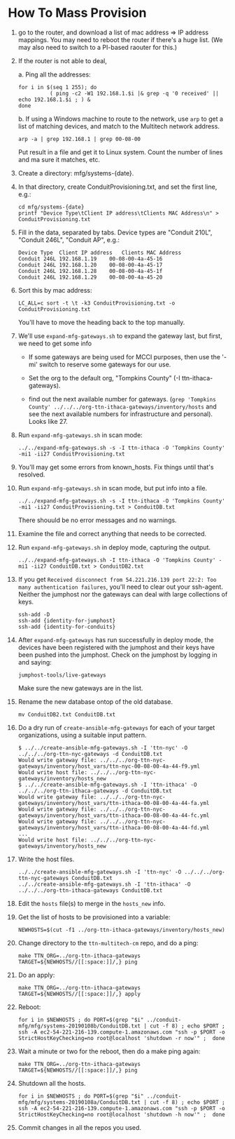 # How To Mass Provision

1. go to the router, and download a list of mac address => IP address mappings. You may need to reboot the router if there's a huge list. (We may also need to switch to a PI-based raouter for this.)

2. If the router is not able to deal,

   a. Ping all the addresses:

      ```shell
      for i in $(seq 1 255); do
                ( ping -c2 -W1 192.168.1.$i |& grep -q '0 received' || echo 192.168.1.$i ; ) &
      done
      ```

   b. If using a Windows machine to route to the network, use `arp` to get a list of matching devices, and match to the Multitech network address.

      ```shell
      arp -a | grep 192.168.1 | grep 00-08-00
      ```

      Put result in a file and get it to Linux system.  Count the number of lines and ma sure it matches, etc.

3. Create a directory:  mfg/systems-{date}.

4. In that directory, create ConduitProvisioning.txt, and set the first line, e.g.:

   ```shell
   cd mfg/systems-{date}
   printf "Device Type\tClient IP address\tClients MAC Address\n" > ConduitProvisioning.txt
   ```

5. Fill in the data, separated by tabs. Device types are "Conduit 210L", "Conduit 246L", "Conduit AP", e.g.:

   ```provisioning
   Device Type	Client IP address	Clients MAC Address
   Conduit 246L	192.168.1.19	00-08-00-4a-45-16
   Conduit 246L	192.168.1.20	00-08-00-4a-45-17
   Conduit 246L	192.168.1.28	00-08-00-4a-45-1f
   Conduit 246L	192.168.1.29	00-08-00-4a-45-20
   ```

6. Sort this by mac address:

   ```shell
   LC_ALL=c sort -t \t -k3 ConduitProvisioning.txt -o ConduitProvisioning.txt
   ```

   You'll have to move the heading back to the top manually.

7. We'll use `expand-mfg-gateways.sh` to expand the gateway last, but first, we need to get some info

   - If some gateways are being used for MCCI purposes, then use the '-mi' switch to reserve some gateways for our use.

   - Set the org to the default org, "Tompkins County" (-I ttn-ithaca-gateways).

   - find out the next available number for gateways. (`grep 'Tompkins County' ../../../org-ttn-ithaca-gateways/inventory/hosts` and see the next available numbers for infrastructure and personal). Looks like 27.

8. Run `expand-mfg-gateways.sh` in scan mode:

   ```shell
   ../../expand-mfg-gateways.sh -s -I ttn-ithaca -O 'Tompkins County' -mi1 -ii27 ConduitProvisioning.txt
   ```

9. You'll may get some errors from known_hosts.  Fix things until that's resolved.

10. Run `expand-mfg-gateways.sh` in scan mode, but put info into a file.

    ```shell
    ../../expand-mfg-gateways.sh -s -I ttn-ithaca -O 'Tompkins County' -mi1 -ii27 ConduitProvisioning.txt > ConduitDB.txt
    ```

    There shouuld be no error messages and no warnings.

11. Examine the file and correct anything that needs to be corrected.

12. Run `expand-mfg-gateways.sh` in deploy mode, capturing the output.

    ```shell
    ../../expand-mfg-gateways.sh -I ttn-ithaca -O 'Tompkins County' -mi1 -ii27 ConduitDB.txt > ConduitDB2.txt
    ```

13. If you get `Received disconnect from 54.221.216.139 port 22:2: Too many authentication failures`, you'll need to clear out your ssh-agent. Neither the jumphost nor the gateways can deal with large collections of keys.

    ```shell
    ssh-add -D
    ssh-add {identity-for-jumphost}
    ssh-add {identity-for-conduits}
    ```

14. After `expand-mfg-gateways` has run successfully in deploy mode, the devices have been registered with the jumphost and their keys have been pushed into the jumphost. Check on the jumphost by logging in and saying:

    ```shell
    jumphost-tools/live-gateways
    ```

    Make sure the new gateways are in the list.

15. Rename the new database ontop of the old database.

    ```shell
    mv ConduitDB2.txt ConduitDB.txt
    ```

16. Do a dry run of `create-ansible-mfg-gateways` for each of your target organizations, using a suitable input pattern.

    ```console
    $ ../../create-ansible-mfg-gateways.sh -I 'ttn-nyc' -O ../../../org-ttn-nyc-gateways -d ConduitDB.txt
    Would write gateway file: ../../../org-ttn-nyc-gateways/inventory/host_vars/ttn-nyc-00-08-00-4a-44-f9.yml
    Would write host file: ../../../org-ttn-nyc-gateways/inventory/hosts_new
    $ ../../create-ansible-mfg-gateways.sh -I 'ttn-ithaca' -O ../../../org-ttn-ithaca-gateways -d ConduitDB.txt
    Would write gateway file: ../../../org-ttn-nyc-gateways/inventory/host_vars/ttn-ithaca-00-08-00-4a-44-fa.yml
    Would write gateway file: ../../../org-ttn-nyc-gateways/inventory/host_vars/ttn-ithaca-00-08-00-4a-44-fc.yml
    Would write gateway file: ../../../org-ttn-nyc-gateways/inventory/host_vars/ttn-ithaca-00-08-00-4a-44-fd.yml
    ...
    Would write host file: ../../../org-ttn-nyc-gateways/inventory/hosts_new
    ```

17. Write the host files.

    ```shell
    ../../create-ansible-mfg-gateways.sh -I 'ttn-nyc' -O ../../../org-ttn-nyc-gateways ConduitDB.txt
    ../../create-ansible-mfg-gateways.sh -I 'ttn-ithaca' -O ../../../org-ttn-ithaca-gateways ConduitDB.txt
    ```

18. Edit the `hosts` file(s) to merge in the `hosts_new` info.

19. Get the list of hosts to be provisioned into a variable:

    ```shell
    NEWHOSTS=$(cut -f1 ../org-ttn-ithaca-gateways/inventory/hosts_new)
    ```

20. Change directory to the `ttn-multitech-cm` repo, and do a ping:

    ```shell
    make TTN_ORG=../org-ttn-ithaca-gateways TARGET=${NEWHOSTS//[[:space:]]/,} ping
    ```

21. Do an apply:

    ```shell
    make TTN_ORG=../org-ttn-ithaca-gateways TARGET=${NEWHOSTS//[[:space:]]/,} apply
    ```

22. Reboot:

    ```shell
    for i in $NEWHOSTS ; do PORT=$(grep "$i" ../conduit-mfg/mfg/systems-20190108b/ConduitDB.txt | cut -f 8) ; echo $PORT ; ssh -A ec2-54-221-216-139.compute-1.amazonaws.com "ssh -p $PORT -o StrictHostKeyChecking=no root@localhost 'shutdown -r now'" ;  done
    ```

23. Wait a minute or two for the reboot, then do a make ping again:

    ```shell
    make TTN_ORG=../org-ttn-ithaca-gateways TARGET=${NEWHOSTS//[[:space:]]/,} ping
    ```

24. Shutdown all the hosts.

    ```shell
    for i in $NEWHOSTS ; do PORT=$(grep "$i" ../conduit-mfg/mfg/systems-20190108a/ConduitDB.txt | cut -f 8) ; echo $PORT ; ssh -A ec2-54-221-216-139.compute-1.amazonaws.com "ssh -p $PORT -o StrictHostKeyChecking=no root@localhost 'shutdown -h now'" ;  done
    ```

25. Commit changes in all the repos you used.

